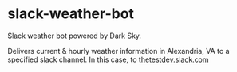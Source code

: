 # slack-weather-bot

Slack weather bot powered by Dark Sky.

Delivers current & hourly weather information in Alexandria, VA to a specified slack channel. In this case, to [thetestdev.slack.com](https://thetestdev.slack.com)

